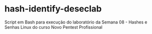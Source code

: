 # hash-identify-deseclab
Script em Bash para execução do laboratório da Semana 08 - Hashes e Senhas Linux do curso Novo Pentest Profissional
